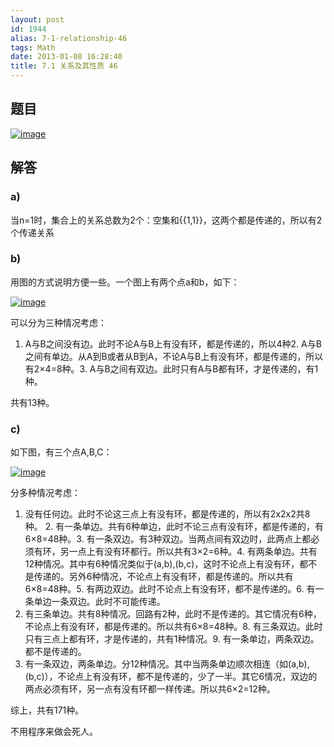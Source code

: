 ```yaml
---
layout: post
id: 1944
alias: 7-1-relationship-46
tags: Math
date: 2013-01-08 16:28:40
title: 7.1 关系及其性质 46
---
```


## 题目

[![image](http://freewind.me/wp-content/uploads/2013/01/image152.png "image")](http://freewind.me/wp-content/uploads/2013/01/image152.png)

## 解答

### a)

当n=1时，集合上的关系总数为2个：空集和{{1,1}}，这两个都是传递的，所以有2个传递关系

### b)

用图的方式说明方便一些。一个图上有两个点a和b，如下：

[![image](http://freewind.me/wp-content/uploads/2013/01/image153.png "image")](http://freewind.me/wp-content/uploads/2013/01/image153.png)

可以分为三种情况考虑：

1.  A与B之间没有边。此时不论A与B上有没有环，都是传递的，所以4种2.  A与B之间有单边。从A到B或者从B到A，不论A与B上有没有环，都是传递的，所以有2&#215;4=8种。3.  A与B之间有双边。此时只有A与B都有环，才是传递的，有1种。

共有13种。

### c)

如下图，有三个点A,B,C：

[![image](http://freewind.me/wp-content/uploads/2013/01/image154.png "image")](http://freewind.me/wp-content/uploads/2013/01/image154.png)

分多种情况考虑：

1.  没有任何边。此时不论这三点上有没有环，都是传递的，所以有2x2x2共8种。      2.  有一条单边。共有6种单边，此时不论三点有没有环，都是传递的，有6&#215;8=48种。3.  有一条双边。有3种双边。当两点间有双边时，此两点上都必须有环，另一点上有没有环都行。所以共有3&#215;2=6种。4.  有两条单边。共有12种情况。其中有6种情况类似于(a,b),(b,c)，这时不论点上有没有环，都不是传递的。另外6种情况，不论点上有没有环，都是传递的。所以共有6&#215;8=48种。5.  有两边双边。此时不论点上有没有环，都不是传递的。6.  有一条单边一条双边。此时不可能传递。
7.  有三条单边。共有8种情况。回路有2种，此时不是传递的。其它情况有6种，不论点上有没有环，都是传递的。所以共有6&#215;8=48种。8.  有三条双边。此时只有三点上都有环，才是传递的，共有1种情况。9.  有一条单边，两条双边。都不是传递的。
10.  有一条双边，两条单边。分12种情况。其中当两条单边顺次相连（如(a,b),(b,c)），不论点上有没有环，都不是传递的，少了一半。其它6情况，双边的两点必须有环，另一点有没有环都一样传递。所以共6&#215;2=12种。

综上，共有171种。

不用程序来做会死人。
